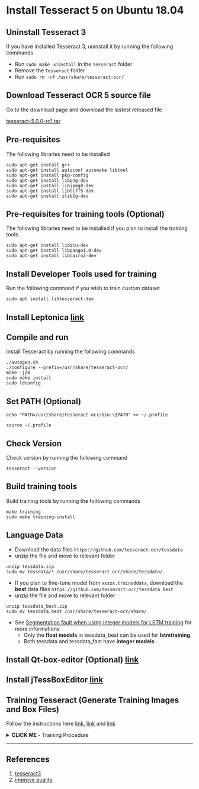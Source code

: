 # Install Tesseract 5 on Ubuntu 18.04


## Uninstall Tesseract 3

If you have installed Tesseract 3, uninstall it by running the following commands

- Run `sudo make uninstall` in the `Tesseract` folder
- Remove the `Tesseract` folder
- Run `sudo rm -rf /usr/share/tesseract-ocr/`

## Download Tesseract OCR 5 source file

Go to the download page and download the lastest released file

[tesseract-5.0.0-rc1.tar](https://github.com/tesseract-ocr/tesseract/releases)

## Pre-requisites

The following libraries need to be installed

```shell
sudo apt-get install g++
sudo apt-get install autoconf automake libtool
sudo apt-get install pkg-config
sudo apt-get install libpng-dev
sudo apt-get install libjpeg8-dev
sudo apt-get install libtiff5-dev
sudo apt-get install zlib1g-dev
```

## Pre-requisites for training tools (Optional)

The following libraries need to be installed if you plan to install the training tools

```shell
sudo apt-get install libicu-dev
sudo apt-get install libpango1.0-dev
sudo apt-get install libcairo2-dev
```

## Install Developer Tools used for training

Run the following command if you wish to train custom dataset

```shell
sudo apt install libtesseract-dev
```

## Install Leptonica [link](https://github.com/chenghanc/Install-NVIDIA-Driver-CUDA-cuDNN-and-OpenCV/tree/tesseract3)

## Compile and run

Install Tesseract by running the following commands

```shell
./autogen.sh
./configure --prefix=/usr/share/tesseract-ocr/
make -j20
sudo make install
sudo ldconfig
```

## Set PATH (Optional)

```shell
echo "PATH=/usr/share/tesseract-ocr/bin:\$PATH" >> ~/.profile

source ~/.profile
```

## Check Version

Check version by running the following command

```shell
tesseract --version
```

## Build training tools

Build training tools by running the following commands

```shell
make training
sudo make training-install
```

## Language Data

- Download the data files `https://github.com/tesseract-ocr/tessdata`
- unzip the file and move to relevant folder

```shell
unzip tessdata.zip
sudo mv tessdata/* /usr/share/tesseract-ocr/share/tessdata/
```

- If you plan to fine-tune model from `xxxxx.traineddata`, download the **best** data files `https://github.com/tesseract-ocr/tessdata_best`
- unzip the file and move to relevant folder

```shell
unzip tessdata_best.zip
sudo mv tessdata_best /usr/share/tesseract-ocr/share/
```

- See [Segmentation fault when using integer models for LSTM training](https://github.com/tesseract-ocr/tesseract/issues/1573) for more informations
	- Only the **float models** in tessdata_best can be used for **lstmtraining**
	- Both tessdata and tessdata_fast have **integer models**

## Install Qt-box-editor (Optional) [link](https://github.com/chenghanc/Install-NVIDIA-Driver-CUDA-cuDNN-and-OpenCV/tree/tesseract3)

## Install jTessBoxEditor [link](https://github.com/chenghanc/Install-NVIDIA-Driver-CUDA-cuDNN-and-OpenCV/tree/tesseract3)

## Training Tesseract (Generate Training Images and Box Files)

Follow the instructions here [link](https://github.com/tesseract-ocr/tesstrain), [link](https://github.com/tesseract-ocr/tessdoc) and [link](https://github.com/livezingy/tesstrain-win)

<details><summary><b>CLICK ME</b> - Training Procedure</summary>

Before training your custom dataset, it is recommended to train [ocrd-testset.zip](https://github.com/tesseract-ocr/tesstrain/blob/main/ocrd-testset.zip) with sample ground truth first. This dataset consists of **line images** and **transcriptions**, line images have the extension `.tif`, transcriptions have the same name as the line images with the extension replaced by `.gt.txt` and must be single-line plain text. Download `tesstrain` by running the following command

```shell
git clone https://github.com/tesseract-ocr/tesstrain
```

Go to the folder `tesstrain` and extract `ocrd-testset.zip` to `./data/foo-ground-truth` and run `make training`. If the dataset can be trained normally, it means that the current training environment is OK and we can start to prepare custom dataset and perform training

**The output of successful training:**

```shell
Finished! Error rate = 1.134
lstmtraining \
--stop_training \
--continue_from data/foo/checkpoints/foo_checkpoint \
--traineddata data/foo/foo.traineddata \
--model_output data/foo.traineddata
Loaded file data/foo/checkpoints/foo_checkpoint, unpacking...
```

**Choose model name / Fine-tune / Ratio of training dataset:**

The default model name is `foo`

```shell
grep -nr MODEL_NAME .

...
./Makefile:19:MODEL_NAME = foo
...
```

We can give custom dataset a name when training model

```shell
make training MODEL_NAME=name_of_the_resulting_model

name_of_the_resulting_model=foo or hkid etc
```

The default model is trained from scratch, the `START_MODEL` in Makefile is assigned an empty string

```shell
grep -nr START_MODEL .

...
./Makefile:40:START_MODEL =
...
```

We can start fine-tuning from `eng.traineddata`

```shell
make training MODEL_NAME=name_of_the_resulting_model START_MODEL=eng TESSDATA=/usr/share/tesseract-ocr/share/tessdata_best MAX_ITERATIONS=10000
```

The ratio of training dataset is defined by the `RATIO_TRAIN` variable

```shell
grep -nr RATIO_TRAIN .

...
./Makefile:107:RATIO_TRAIN := 0.90
...
```

Run `make help` to see all the possible targets and variables

**Plotting:**

```shell
unzip ocrd-testset.zip -d data/ocrd-ground-truth
nohup make training MODEL_NAME=ocrd START_MODEL=frk TESSDATA=/usr/share/tesseract-ocr/share/tessdata_best/ MAX_ITERATIONS=10000 > plot/TESSTRAIN.LOG &
```

Download [plotting scripts](https://github.com/tesseract-ocr/tesstrain/tree/ee5f0d33ef96bc51a00a3452cb1c818a910bbff6)

```shell
cd plot
./plot_cer.sh
```

**How to train your custom dataset: Training Procedure**

- **Step 0:** Provide ground truth

- **Step 0:** Activate `jTessBoxEditor`

- **Step 1:** Generate

- **Step 10:** Check and test

```shell
tesseract --list-langs

tesseract 20211101311.jpg stdout -l eng
```


</details>



---

## References

1. [tesseract3](https://github.com/chenghanc/Install-NVIDIA-Driver-CUDA-cuDNN-and-OpenCV/tree/tesseract3)
2. [improve quality](http://coddingbuddy.com/article/51897036/how-can-i-improve-tesseract-results-quality)
